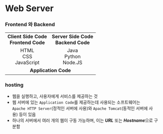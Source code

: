 # Web Server
### Frontend 와 Backend 
<table>
  <tr>
    <td align="center"><strong>Client Side Code</br>Frontend Code</strong></td>
    <td align="center"><strong>Server Side Code</br>Backend Code</strong></td>
  </tr>
  <tr>
    <td align="center"> HTML </br> CSS </br> JavaScript </td>
    <td align="center"> Java </br> Python </br> Node.JS </td>
  </tr>
  <tr>
   
  </tr>
  <tr>
    <td colspan="2" align="center" > <strong>Application Code</strong> </td>
  </tr>
</table>

### hosting
- 웹을 실행하고, 사용자에게 서비스를 제공하는 것
- 웹 서버에 있는 `Application Code`를 제공하는데 사용되는 소프트웨어는</br> `Apache HTTP Server`(정적인 서버에 사용)와 `Apache Tomcat`(동적인 서버에 사용) 등이 있음
- 하나의 서버에서 여러 개의 웹이 구동 가능하며, 이는 ***URL*** 또는 ***Hostname***으로 구분함

